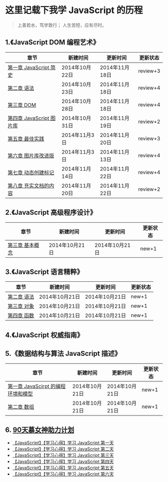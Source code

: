 # 这里记载下我学 JavaScript 的历程

  >上善若水，笃学敦行；
  >人生苦短，应有尽时。


## 1.《JavaScript DOM 编程艺术》
|             章节     |  新建时间    |   更新时间   |更新状态|
|----------------------|--------------|--------------|--------|
|[第一章 JavaScript 简史](https://github.com/paddingme/Learning-JavaScript/blob/master/Book/1-1.md)|2014年10月22日|2014年11月18日|  review+3  |
|[第二章 语法](https://github.com/paddingme/Learning-JavaScript/blob/master/Book/1-2.md)|2014年10月23日|2014年11月18日|  review+4  |
|[第三章 DOM](https://github.com/paddingme/Learning-JavaScript/blob/master/Book/1-3.md)|2014年10月28日|2014年11月18日|  review+4  |
|[第四章 JavaScript 图片库](https://github.com/paddingme/Learning-JavaScript/blob/master/Book/1-4.md)|2014年10月31日|2014年11月19日|  review+2  |
|[第五章 最佳实践](https://github.com/paddingme/Learning-JavaScript/blob/master/Book/1-5.md)|2014年11月3日|2014年11月20日|  review+3  |
|[第六章 图片库改进版](https://github.com/paddingme/Learning-JavaScript/blob/master/Book/1-6.md)|2014年11月3日|2014年11月13日|  review+4 |
|[第七章 动态创建标记](https://github.com/paddingme/Learning-JavaScript/blob/master/Book/1-7.md)|2014年11月14日|2014年11月22日|  review+4 |
|[第八章 充实文档的内容](https://github.com/paddingme/Learning-JavaScript/blob/master/Book/1-8.md)|2014年11月20日|2014年11月22日|  review+2|


## 2.《JavaScript 高级程序设计》

|             章节                  |  新建时间    |   更新时间   |更新状态|
|-----------------------------------|--------------|--------------|--------|
|[第三章 基本概念](https://github.com/paddingme/Learning-JavaScript/blob/master/Book/2-1.md)|2014年10月21日|2014年10月21日|new+1|


## 3.《JavaScript 语言精粹》

|  章节     |  新建时间    |   更新时间   |更新状态|
|-----------|--------------|--------------|--------|
|[第二章 语法](https://github.com/paddingme/Learning-JavaScript/blob/master/Book/3-2.md)|2014年10月21日|2014年10月21日|  new+1  |
|[第三章 对象](https://github.com/paddingme/Learning-JavaScript/blob/master/Book/3-3.md)|2014年10月21日|2014年10月21日|  new+1  |
|[第四章 函数](https://github.com/paddingme/Learning-JavaScript/blob/master/Book/3-4.md)|2014年10月21日|2014年10月21日|  new+1  |


## 4.《JavaScript 权威指南》




## 5.《数据结构与算法 JavaScript 描述》

|                 章节                  |  新建时间    |   更新时间  |更新状态|
|---------------------------------------|--------------|--------------|-------|
|[第一章 JavaScirpt 的编程环境和模型](https://github.com/paddingme/Learning-JavaScript/blob/master/Book/5-1.md)|2014年10月21日|2014年10月21日|new+1|
|[第二章 数组](https://github.com/paddingme/Learning-JavaScript/blob/master/Book/5-2.md) |2014年10月21日|2014年10月21日|new+1|


## 6. [90天慕女神助力计划](http://www.imooc.com/wenda/detail/234205)

+ [【JavaScript】【学习心得】学习 JavaScript 第一天](https://github.com/paddingme/Learning-JavaScript/issues/1)
+ [【JavaScript】【学习心得】学习 JavaScript 第二天](https://github.com/paddingme/Learning-JavaScript/issues/5)
+ [【JavaScript】【学习心得】学习 JavaScript 第三天](https://github.com/paddingme/Learning-JavaScript/issues/6)
+ [【JavaScript】【学习心得】学习 JavaScript 第四天](https://github.com/paddingme/Learning-JavaScript/issues/7)
+ [【JavaScript】【学习心得】学习 JavaScript 第五天](https://github.com/paddingme/Learning-JavaScript/issues/9)
+ [【JavaScript】【学习心得】学习 JavaScript 第六天](https://github.com/paddingme/Learning-JavaScript/issues/10)



